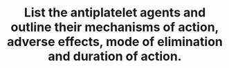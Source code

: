 ---
title: "List the antiplatelet agents and outline their mechanisms of action, adverse effects, mode of elimination and duration of action."
entityType: SAQ
exam: PEX
college: ANZCA
year: 2005
sitting: A
question: 5
passRate: 68
EC_expectedDomains:
- "It was expected candidates would discuss the main groups of antiplatelet agents with attention to each of the specific areas asked in the question: mechanisms of action, adverse effects, mode of elimination and duration of action."
- "The four main groups of agents include 1) Cyclooxygenase inhibitors e.g. Aspirin, 2) the ADP receptor antagonists eg. Clopidogrel, 3) IIb IIIa blockers such as Tirofiban and Abciximab and 4) Dipyridamole."
- "A brief description of the mechanism of action for each agent was expected with credit given for more detailed answers."
- "The fact that several of these agents are irreversible and that the effect lasts for the life of the platelet were important points."
- "While bleeding is an acknowledged risk with all agents it was expected candidates would identify the specific risks with individual agents particularly those associated with higher risks of bleeding (e.g. Abciximab), aspirin adverse effects, bone marrow suppression (ADP receptor blockers), allergy (with the monoclonal antibody of Abciximab) and vasodilation/hypotension with Dipyridamole."
- "It was expected candidates should have a solid understanding of agents seen commonly in clinical practice such as Aspirin and Clopidogrel."
EC_extraCredit:
- "Credit was given for those candidates who discussed other agents with antiplatelet effects such as the reversible cyclo-oxygenase inhibitors (NSAID’S), dextrans, heparin or prostacyclin."
- "Well-organized answers such as those with an ordered list with subheadings or a table were rewarded."
EC_errorsCommon:
- "Many candidates failed to list all agents."
- "It was expected that the specific areas asked in the question would be outlined for each agent and failing to discuss these was a common omission (particularly elimination and adverse effects)."
---